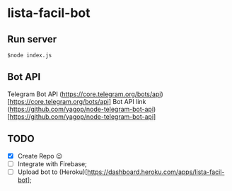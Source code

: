# lista-facil-bot


## Run server
`$node index.js`

## Bot API
Telegram Bot API (https://core.telegram.org/bots/api)[https://core.telegram.org/bots/api]
Bot API link (https://github.com/yagop/node-telegram-bot-api)[https://github.com/yagop/node-telegram-bot-api]

## TODO
- [x] Create Repo :wink:
- [ ] Integrate with Firebase;
- [ ] Upload bot to (Heroku)[https://dashboard.heroku.com/apps/lista-facil-bot];
